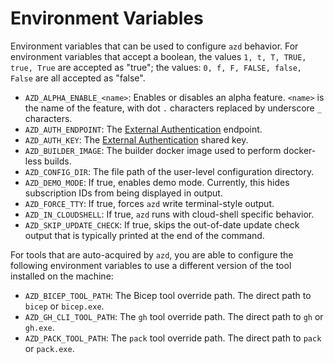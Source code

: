 # Environment Variables

Environment variables that can be used to configure `azd` behavior. For environment variables that accept a boolean, the values `1, t, T, TRUE, true, True` are accepted as "true"; the values: `0, f, F, FALSE, false, False` are all accepted as "false".

- `AZD_ALPHA_ENABLE_<name>`: Enables or disables an alpha feature. `<name>` is the name of the feature, with dot `.` characters replaced by underscore `_` characters.
- `AZD_AUTH_ENDPOINT`: The [External Authentication](./external-authentication.md) endpoint.
- `AZD_AUTH_KEY`: The [External Authentication](./external-authentication.md) shared key.
- `AZD_BUILDER_IMAGE`: The builder docker image used to perform docker-less builds.
- `AZD_CONFIG_DIR`: The file path of the user-level configuration directory.
- `AZD_DEMO_MODE`: If true, enables demo mode. Currently, this hides subscription IDs from being displayed in output.
- `AZD_FORCE_TTY`: If true, forces `azd` write terminal-style output.
- `AZD_IN_CLOUDSHELL`: If true, `azd` runs with cloud-shell specific behavior.
- `AZD_SKIP_UPDATE_CHECK`: If true, skips the out-of-date update check output that is typically printed at the end of the command.

For tools that are auto-acquired by `azd`, you are able to configure the following environment variables to use a different version of the tool installed on the machine:

- `AZD_BICEP_TOOL_PATH`: The Bicep tool override path. The direct path to `bicep` or `bicep.exe`.
- `AZD_GH_CLI_TOOL_PATH`: The `gh` tool override path. The direct path to `gh` or `gh.exe`.
- `AZD_PACK_TOOL_PATH`: The `pack` tool override path. The direct path to `pack` or `pack.exe`.
